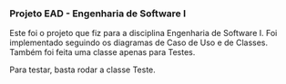 ### Projeto EAD - Engenharia de Software I
Este foi o projeto que fiz para a disciplina Engenharia de Software I.
Foi implementado seguindo os diagramas de Caso de Uso e de Classes.
Também foi feita uma classe apenas para Testes.

Para testar, basta rodar a classe Teste.
